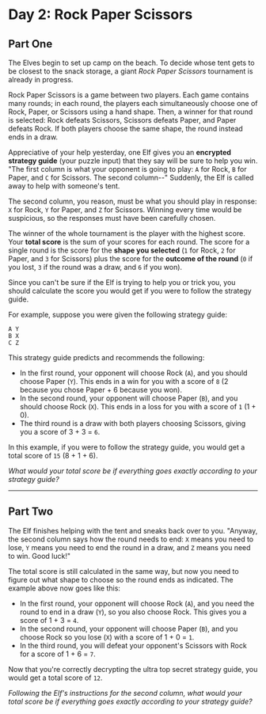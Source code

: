 # Day 2: Rock Paper Scissors

## Part One

The Elves begin to set up camp on the beach. To decide whose tent gets to be closest to the snack storage, a giant *Rock Paper Scissors* tournament is already in progress.

Rock Paper Scissors is a game between two players. Each game contains many rounds; in each round, the players each simultaneously choose one of Rock, Paper, or Scissors using a hand shape. Then, a winner for that round is selected: Rock defeats Scissors, Scissors defeats Paper, and Paper defeats Rock. If both players choose the same shape, the round instead ends in a draw.

Appreciative of your help yesterday, one Elf gives you an **encrypted strategy guide** (your puzzle input) that they say will be sure to help you win. "The first column is what your opponent is going to play: `A` for Rock, `B` for Paper, and `C` for Scissors. The second column--" Suddenly, the Elf is called away to help with someone's tent.

The second column, you reason, must be what you should play in response: `X` for Rock, `Y` for Paper, and `Z` for Scissors. Winning every time would be suspicious, so the responses must have been carefully chosen.

The winner of the whole tournament is the player with the highest score. Your **total score** is the sum of your scores for each round. The score for a single round is the score for the **shape you selected** (`1` for Rock, `2` for Paper, and `3` for Scissors) plus the score for the **outcome of the round** (`0` if you lost, `3` if the round was a draw, and `6` if you won).

Since you can't be sure if the Elf is trying to help you or trick you, you should calculate the score you would get if you were to follow the strategy guide.

For example, suppose you were given the following strategy guide:

```
A Y
B X
C Z
```

This strategy guide predicts and recommends the following:

- In the first round, your opponent will choose Rock (`A`), and you should choose Paper (`Y`). This ends in a win for you with a score of `8` (2 because you chose Paper + 6 because you won).
- In the second round, your opponent will choose Paper (`B`), and you should choose Rock (`X`). This ends in a loss for you with a score of `1` (1 + 0).
- The third round is a draw with both players choosing Scissors, giving you a score of 3 + 3 = `6`.

In this example, if you were to follow the strategy guide, you would get a total score of `15` (8 + 1 + 6).

*What would your total score be if everything goes exactly according to your strategy guide?*

---

##  Part Two

The Elf finishes helping with the tent and sneaks back over to you. "Anyway, the second column says how the round needs to end: `X` means you need to lose, `Y` means you need to end the round in a draw, and `Z` means you need to win. Good luck!"

The total score is still calculated in the same way, but now you need to figure out what shape to choose so the round ends as indicated. The example above now goes like this:

- In the first round, your opponent will choose Rock (`A`), and you need the round to end in a draw (`Y`), so you also choose Rock. This gives you a score of 1 + 3 = `4`.
- In the second round, your opponent will choose Paper (`B`), and you choose Rock so you lose (`X`) with a score of 1 + 0 = `1`.
- In the third round, you will defeat your opponent's Scissors with Rock for a score of 1 + 6 = `7`.

Now that you're correctly decrypting the ultra top secret strategy guide, you would get a total score of `12`.

*Following the Elf's instructions for the second column, what would your total score be if everything goes exactly according to your strategy guide?*
